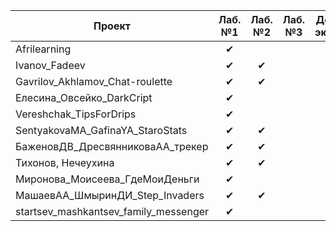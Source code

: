 | Проект  | Лаб. №1 | Лаб. №2 | Лаб. №3 | Допуск к экзамену
|---------|:-------:|:-------:|:-------:|:-----------------:
|Afrilearning | ✔ |   |   |   |
|Ivanov_Fadeev| ✔ | ✔  |   |   |
|Gavrilov_Akhlamov_Chat-roulette| ✔ | ✔ |   |   |
|Елесина_Овсейко_DarkCript| ✔ |   |   |   |
|Vereshchak_TipsForDrips| ✔ |   |   |   |
|SentyakovaMA_GafinaYA_StaroStats| ✔ | ✔ |   |   |
|БаженовДВ_ДресвянниковаАА_трекер| ✔ | ✔ |   |   |
|Тихонов, Нечеухина| ✔ | ✔ |   |   |
|Миронова_Моисеева_ГдеМоиДеньги| ✔ |   |   |   |
|МашаевАА_ШмыринДИ_Step_Invaders| ✔ | ✔ |   |   |
|startsev_mashkantsev_family_messenger|✔ |   |   |   |
